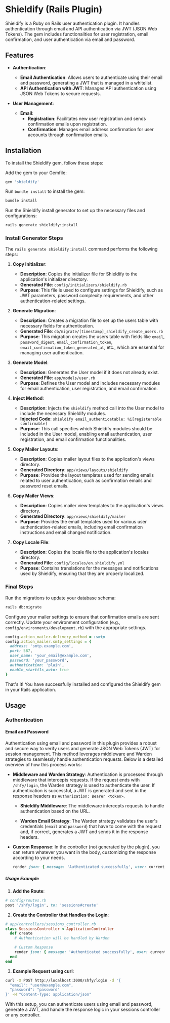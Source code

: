 # Shieldify (Rails Plugin)

Shieldify is a Ruby on Rails user authentication plugin. It handles authentication through email and API authentication via JWT (JSON Web Tokens). The gem includes functionalities for user registration, email confirmation, and user authentication via email and password.

## Features

- **Authentication**:
  - **Email Authentication**: Allows users to authenticate using their email and password, generating a JWT that is managed in a whitelist.
  - **API Authentication with JWT**: Manages API authentication using JSON Web Tokens to secure requests.

- **User Management**:
  - **Email**:
    - **Registration**: Facilitates new user registration and sends confirmation emails upon registration.
    - **Confirmation**: Manages email address confirmation for user accounts through confirmation emails.

## Installation

To install the Shieldify gem, follow these steps:

Add the gem to your Gemfile:

```ruby
gem 'shieldify'
```

Run `bundle install` to install the gem:

```sh
bundle install
```

Run the Shieldify install generator to set up the necessary files and configurations:

```sh
rails generate shieldify:install
```

### Install Generator Steps

The `rails generate shieldify:install` command performs the following steps:

1. **Copy Initializer**:
    - **Description**: Copies the initializer file for Shieldify to the application's initializer directory.
    - **Generated File**: `config/initializers/shieldify.rb`
    - **Purpose**: This file is used to configure settings for Shieldify, such as JWT parameters, password complexity requirements, and other authentication-related settings.

2. **Generate Migration**:
    - **Description**: Creates a migration file to set up the users table with necessary fields for authentication.
    - **Generated File**: `db/migrate/[timestamp]_shieldify_create_users.rb`
    - **Purpose**: This migration creates the users table with fields like `email`, `password_digest`, `email_confirmation_token`, `email_confirmation_token_generated_at`, etc., which are essential for managing user authentication.

3. **Generate Model**:
    - **Description**: Generates the User model if it does not already exist.
    - **Generated File**: `app/models/user.rb`
    - **Purpose**: Defines the User model and includes necessary modules for email authentication, user registration, and email confirmation.

4. **Inject Method**:
    - **Description**: Injects the `shieldify` method call into the User model to include the necessary Shieldify modules.
    - **Injected Code**: `shieldify email_authenticatable: %i[registerable confirmable]`
    - **Purpose**: This call specifies which Shieldify modules should be included in the User model, enabling email authentication, user registration, and email confirmation functionalities.

5. **Copy Mailer Layouts**:
    - **Description**: Copies mailer layout files to the application's views directory.
    - **Generated Directory**: `app/views/layouts/shieldify`
    - **Purpose**: Provides the layout templates used for sending emails related to user authentication, such as confirmation emails and password reset emails.

6. **Copy Mailer Views**:
    - **Description**: Copies mailer view templates to the application's views directory.
    - **Generated Directory**: `app/views/shieldify/mailer`
    - **Purpose**: Provides the email templates used for various user authentication-related emails, including email confirmation instructions and email changed notification.

7. **Copy Locale File**:
    - **Description**: Copies the locale file to the application's locales directory.
    - **Generated File**: `config/locales/en.shieldify.yml`
    - **Purpose**: Contains translations for the messages and notifications used by Shieldify, ensuring that they are properly localized.

### Final Steps

Run the migrations to update your database schema:

```sh
rails db:migrate
```

Configure your mailer settings to ensure that confirmation emails are sent correctly. Update your environment configuration (e.g., `config/environments/development.rb`) with the appropriate settings.

```ruby
config.action_mailer.delivery_method = :smtp
config.action_mailer.smtp_settings = {
  address: 'smtp.example.com',
  port: 587,
  user_name: 'your_email@example.com',
  password: 'your_password',
  authentication: 'plain',
  enable_starttls_auto: true
}
```

That's it! You have successfully installed and configured the Shieldify gem in your Rails application.

## Usage

### Authentication

#### Email and Password

Authentication using email and password in this plugin provides a robust and secure way to verify users and generate JSON Web Tokens (JWT) for session management. This method leverages middleware and Warden strategies to seamlessly handle authentication requests. Below is a detailed overview of how this process works:

- **Middleware and Warden Strategy**:
  Authentication is processed through middleware that intercepts requests. If the request ends with `/shfy/login`, the Warden strategy is used to authenticate the user. If authentication is successful, a JWT is generated and sent in the response headers as `Authorization: Bearer <token>`.

  - **Shieldify Middleware**:
    The middleware intercepts requests to handle authentication based on the URL.

  - **Warden Email Strategy**:
    The Warden strategy validates the user's credentials (`email` and `password`) that have to come with the request and, if correct, generates a JWT and sends it in the response headers.

- **Custom Response**:
  In the controller (not generated by the plugin), you can return whatever you want in the body, customizing the response according to your needs.

  ```ruby
  render json: { message: 'Authenticated successfully', user: current_user }
  ```

##### Usage Example

1. **Add the Route**:

  ```ruby
  # config/routes.rb
  post '/shfy/login', to: 'sessions#create'
  ```

2. **Create the Controller that Handles the Login**:

  ```ruby
  # app/controllers/sessions_controller.rb
  class SessionsController < ApplicationController
    def create
      # Authentication will be handled by Warden

      # Custom Response
      render json: { message: 'Authenticated successfully', user: current_user }
    end
  end
  ```

3. **Example Request using curl**:

  ```sh
  curl -X POST http://localhost:3000/shfy/login -d '{
    "email": "user@example.com",
    "password": "password"
  }' -H "Content-Type: application/json"
  ```

With this setup, you can authenticate users using email and password, generate a JWT, and handle the response logic in your sessions controller or any controller.